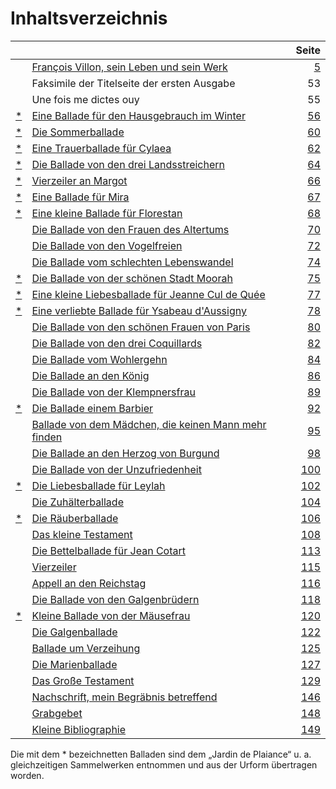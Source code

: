 # Inhaltsverzeichnis

|      |                                                            | Seite |
| :--- | :--------------------------------------------------------- | ----: |
|      | [François Villon, sein Leben und sein Werk][5]             |   [5] |
|      | Faksimile der Titelseite der ersten Ausgabe                |    53 |
|      | Une fois me dictes ouy                                     |    55 |
| [\*] | [Eine Ballade für den Hausgebrauch im Winter][56]          |  [56] |
| [\*] | [Die Sommerballade][60]                                    |  [60] |
| [\*] | [Eine Trauerballade für Cylaea][62]                        |  [62] |
| [\*] | [Die Ballade von den drei Landsstreichern][64]             |  [64] |
| [\*] | [Vierzeiler an Margot][66]                                 |  [66] |
| [\*] | [Eine Ballade für Mira][67]                                |  [67] |
| [\*] | [Eine kleine Ballade für Florestan][68]                    |  [68] |
|      | [Die Ballade von den Frauen des Altertums][70]             |  [70] |
|      | [Die Ballade von den Vogelfreien][72]                      |  [72] |
|      | [Die Ballade vom schlechten Lebenswandel][74]              |  [74] |
| [\*] | [Die Ballade von der schönen Stadt Moorah][75]             |  [75] |
| [\*] | [Eine kleine Liebesballade für Jeanne Cul de Quée][77]     |  [77] |
| [\*] | [Eine verliebte Ballade für Ysabeau d'Aussigny][78]        |  [78] |
|      | [Die Ballade von den schönen Frauen von Paris][80]         |  [80] |
|      | [Die Ballade von den drei Coquillards][82]                 |  [82] |
|      | [Die Ballade vom Wohlergehn][84]                           |  [84] |
|      | [Die Ballade an den König][86]                             |  [86] |
|      | [Die Ballade von der Klempnersfrau][89]                    |  [89] |
| [\*] | [Die Ballade einem Barbier][92]                            |  [92] |
|      | [Ballade von dem Mädchen, die keinen Mann mehr finden][95] |  [95] |
|      | [Die Ballade an den Herzog von Burgund][98]                |  [98] |
|      | [Die Ballade von der Unzufriedenheit][100]                 | [100] |
| [\*] | [Die Liebesballade für Leylah][102]                        | [102] |
|      | [Die Zuhälterballade][104]                                 | [104] |
| [\*] | [Die Räuberballade][106]                                   | [106] |
|      | [Das kleine Testament][108]                                | [108] |
|      | [Die Bettelballade für Jean Cotart][113]                   | [113] |
|      | [Vierzeiler][115]                                          | [115] |
|      | [Appell an den Reichstag][116]                             | [116] |
|      | [Die Ballade von den Galgenbrüdern][108]                   | [118] |
| [\*] | [Kleine Ballade von der Mäusefrau][120]                    | [120] |
|      | [Die Galgenballade][122]                                   | [122] |
|      | [Ballade um Verzeihung][125]                               | [125] |
|      | [Die Marienballade][127]                                   | [127] |
|      | [Das Große Testament][129]                                 | [129] |
|      | [Nachschrift, mein Begräbnis betreffend][146]              | [146] |
|      | [Grabgebet][148]                                           | [148] |
|      | [Kleine Bibliographie][149]                                | [149] |

Die mit dem \* bezeichnetten Balladen sind dem „Jardin de Plaiance“ u. a. gleichzeitigen Sammelwerken entnommen und aus der Urform übertragen worden.

[\*]: #fussnote "Die mit dem \* bezeichnetten Balladen sind dem „Jardin de Plaiance“ u. a. gleichzeitigen Sammelwerken entnommen und aus der Urform übertragen worden."

[5]: francois-villon/leben-werk-wertung.md

[56]: eine-ballade-fuer-den-hausgebrauch-im-winter.md

[60]: die-sommerballade.md

[62]: eine-trauerballade-fuer-cylaea.md

[64]: die-ballade-von-den-drei-landsstreichern.md

[66]: vierzeiler-an-margot.md

[67]: eine-ballade-fuer-mira.md

[68]: eine-kleine-ballade-fuer-florestan.md

[70]: die-ballade-von-den-frauen-des-altertums.md

[72]: die-ballade-von-den-vogelfreien.md

[74]: die-ballade-vom-schlechten-lebenswandel.md

[75]: die-ballade-von-der-schoenen-stadt-moorah.md

[77]: eine-kleine-liebesballade-fuer-jeanne-cul-de-quee.md

[78]: eine-verliebte-ballade-fuer-ysabeau-daussigny.md

[80]: die-ballade-von-den-schoenen-frauen-von-paris.md

[82]: die-ballade-von-den-drei-coquillards.md "Eine kleine Räuber-Ballade von den drei Coquillards"

[84]: die-ballade-vom-wohlergehn.md "Die Ballade vom Wohlergehn auf dieser elenden Welt…"

[86]: die-ballade-an-den-koenig.md "Eine nette Ballade, Villon dem König aus der Verbannung sandte"

[89]: die-ballade-von-der-klempnersfrau.md "Die Jammerballade von einer alten Klempnersfrau"

[92]: die-ballade-einem-barbier.md "Die Ballabe von einem netten kleinen Barbier"

[95]: ballade-von-dem-maedchen-die-keinen-mann-mehr-finden.md "Die Ballade von den Mädchen, die keinen Mann mehr finden"

[98]: die-ballade-an-den-herzog-von-burgund.md "Eine nette kleine Ballabe, die Meister villon, als er dringend Geld brauchte, dem serzog von Burgund überreichen ließ"

[100]: die-ballade-von-der-unzufriedenheit.md "Die Ballade von der ewigen Unzufriedenheit"

[102]: die-liebesballade-fuer-leylah.md "Die Liebes-Ballade für ein kleines Zigeunermädchen namens Leylah"

[104]: die-zuhaelterballade.md "Die Zuhälter-Ballade von villon und seiner dicken Margot"

[106]: die-raeuberballade.md "Die Räuber Ballade vom roten Coquillard"

[108]: das-kleine-testament.md "Das kleine Testament (Bruchstück)"

[113]: die-bettelballade-fuer-jean-cotart.md "Eine Bettel-Ballade für meinen armen Bruder Jean Cotart"

[115]: vierzeiler.md "Vierzeiler, den Villon unter sein Todesurteil schrieb"

[116]: appell-an-den-reichstag.md "Eine Ballade vom Appell Villons an den Reichstag"

[118]: die-ballade-von-den-galgenbruedern.md "Eine Ballabe von den Galgenbrüdern"

[120]: kleine-ballade-von-der-maeusefrau.md "Eine kleine Ballabe von der Mäusefrau, die in Villons Zelle Junge bekam"

[122]: die-galgenballade.md "Die Galgen-Ballade, die Villon seinen Freunden zum Abschied gedichtet hat"

[125]: ballade-um-verzeihung.md "Eine Ballade, mit der Meister Villon seine lieben Mitmenschen um Verzeihung bittet"

[127]: die-marienballade.md "Eine Marien-Ballade die Villon seiner Mutter für den Sausgebrauch gedichtet hat"

[129]: das-grosse-testament.md "Das große Testament (Bruchstück)"

[146]: nachschrift-mein-begraebnis-betreffend.md "Notwendige Nachschrift, mein Begräbnis betreffend"

[148]: grabgebet.md "Notwendige Anweisubf, welches Gebet ihr an meinem Grabe zu sprechen habt:"

[149]: kleine-bibliographie.md
